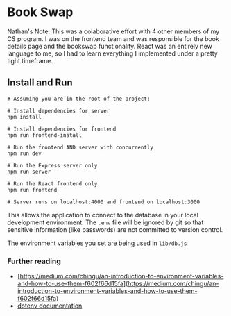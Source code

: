 # Book Swap

Nathan's Note: This was  a colaborative effort with 4 other members of my CS program.  I was on the frontend team and was 
responsible for the book details page and the bookswap functionality.  React was an entirely new language to me, so I had to learn
everything I implemented under a pretty tight timeframe.

## Install and Run

```shell
# Assuming you are in the root of the project:

# Install dependencies for server
npm install

# Install dependencies for frontend
npm run frontend-install

# Run the frontend AND server with concurrently
npm run dev

# Run the Express server only
npm run server

# Run the React frontend only
npm run frontend

# Server runs on localhost:4000 and frontend on localhost:3000
```

This allows the application to connect to the database in your local
development environment. The `.env` file will be ignored by git so that
sensitive information (like passwords) are not committed to version control.

The environment variables you set are being used in `lib/db.js`

### Further reading

- [https://medium.com/chingu/an-introduction-to-environment-variables-and-how-to-use-them-f602f66d15fa](https://medium.com/chingu/an-introduction-to-environment-variables-and-how-to-use-them-f602f66d15fa)
- [dotenv documentation](https://www.npmjs.com/package/dotenv)
